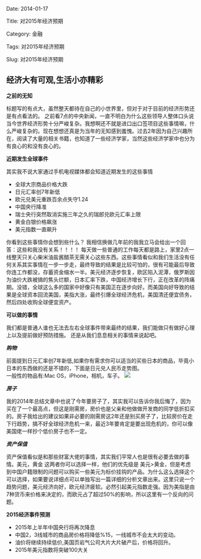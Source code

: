 Date: 2014-01-17

Title: 对2015年经济预期

Category: 金融

Tags: 对2015年经济预期

Slug: 对2015年经济预期



 **经济大有可观,生活小亦精彩**
 --------------------------

**之前的无知**

标题写的有点大，虽然整天都待在自己的小世界里，但对于对于目前的经济形势还是有点看法的。
之前看7点的中央新闻，一直不明白为什么这些领导人整体口头说当今世界经济形势十分严峻复杂。我想啊还不就是进口出口签项目这些事情嘛，什么严峻复杂的。现在想想还真是为当年的无知感到羞愧。过去2年因为自己兴趣所在，阅读了大量的相关书籍，也知道了一些经济学家，当然这些经济学家中也分为有良心的和没有良心的。


**近期发生全球事件**

其实我不说大家通过手机电视媒体都会知道近期发生的这些事情
- 全球大宗商品价格大跌
- 日元汇率创7年新低
- 欧元兑美元重跌百余点失守1.24
- 中国央行降准
- 瑞士央行突然取消实施三年之久的瑞郎兑欧元汇率上限
- 黄金白银价格飙涨
- 美元指数一直飙升

你看到这些事情你会想到些什么？ 我相信换做几年前的我我立马会给出一个回答：这些和我没有关系！！！！ 
每天做一些普通的工作每天都是路上，家里2点一线整天只关心柴米油盐酱醋茶无需关心这些东西。这些事情看似和我们生活没有任何关系其实事情在一步一步走，最终导致的结果是比较可怕的，很有可能最后导致你连工作都没，存蓄资金缩水一半。美元经济逐步恢复，欧区陷入泥潭，俄罗斯因为油价大跌被搞的焦头烂额，日本汇率下跌，中国经济增长下行，正在改革的阵痛期。没错，全球这么多的国家中好像只有美国正在逐步向好。而美国向好导致的结果是全球资本回流美国，美指大涨，最终引爆全球经济危机，美国清还便宜债务，然后四处收购全球便宜资产。


**可以做的事情**

我们都是普通人谁也无法去左右全球事件带来最终的结果，我们能做只有做好心理上以及提前做好预防措施。
还是从我们息息相关的事情来说起吧。

***购物***

前面提到日元汇率创7年新低,如果你有需求你可以适当的买些日本的商品，毕竟小日本的东西做的还是不错的，下面是日元兑人民币走势图。<br/>
一般性的物品有:Mac OS，iPhone，相机，车子。
![](http://i0.hexunimg.cn/2014-11-15/170431114.jpg)

***房子***

我的2014年总结文章中也说了今年要房子了，其实我可以告诉你我后悔了，因为买在了一个最高点，但这是刚需房，房价也是父亲和他做做开发商的同学低折扣买的。房子我给出的建议如果非必要的刚需房这2年还是别买房子了，比较房价在走下行趋势，搞不好全球经济危机一来，最近3年要肯定是要出现危机的，你可以像美国佬一样抄个低价房子也不一定。


***资产保值***

资产保值看似是和那些财富大佬的事情，其实我们平常人也是很有必要去做的事情。美元，黄金 这两者你可以选择一样，他们的优先级是 美元>黄金，但是考虑到中国户籍限制的问题可以购买一些美元为标价挂钩的产品。为什么这么选择这个可以选择，如果要说详细点可以单独写出一篇详细的分析文章出来。这里只说一个趋势问题，美元经济向好，欧元经济疲软。必然引起美元指数走强。因为美指是由7种货币来价格来决定的，而欧元占了超过50%的影响，所以这里有一个反向的问题。

**2015经济事件预测**

- 2015年上半年中国央行将再次降息
- 中国2，3线城市的商品房价格将降低%15，一线城市不会太大的变动。
- 油价将继续持续低价,美国页岩气公司大片大片破产后，价格将回升。
- 2015年美元指数将突破100大关




